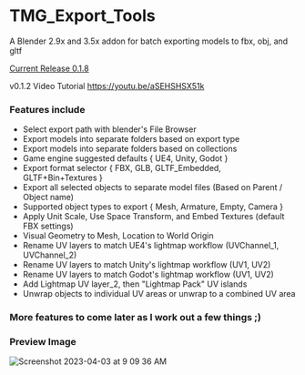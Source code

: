 # TMG_Export_Tools
A Blender 2.9x and 3.5x addon for batch exporting models to fbx, obj, and gltf

[Current Release 0.1.8](https://github.com/Mainman002/TMG_Export_Tools/releases/tag/0.1.8)

v0.1.2 Video Tutorial
https://youtu.be/aSEHSHSX51k

### Features include
* Select export path with blender's File Browser
* Export models into separate folders based on export type
* Export models into separate folders based on collections
* Game engine suggested defaults { UE4, Unity, Godot }
* Export format selector { FBX, GLB, GLTF_Embedded, GLTF+Bin+Textures }
* Export all selected objects to separate model files (Based on Parent / Object name)
* Supported object types to export { Mesh, Armature, Empty, Camera }
* Apply Unit Scale, Use Space Transform, and Embed Textures (default FBX settings)
* Visual Geometry to Mesh, Location to World Origin
* Rename UV layers to match UE4's lightmap workflow (UVChannel_1, UVChannel_2)
* Rename UV layers to match Unity's lightmap workflow (UV1, UV2)
* Rename UV layers to match Godot's lightmap workflow (UV1, UV2)
* Add Lightmap UV layer_2, then "Lightmap Pack" UV islands
* Unwrap objects to individual UV areas or unwrap to a combined UV area

### More features to come later as I work out a few things ;)

### Preview Image
![Screenshot 2023-04-03 at 9 09 36 AM](https://user-images.githubusercontent.com/11281480/229534929-e6182082-2fdb-4a2e-8217-e00a8a205310.png)
